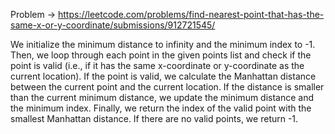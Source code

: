 Problem -> https://leetcode.com/problems/find-nearest-point-that-has-the-same-x-or-y-coordinate/submissions/912721545/


We initialize the minimum distance to infinity and the minimum index to -1. Then, we loop through each point in the given points list and check if the point is valid (i.e., if it has the same x-coordinate or y-coordinate as the current location). If the point is valid, we calculate the Manhattan distance between the current point and the current location. If the distance is smaller than the current minimum distance, we update the minimum distance and the minimum index. Finally, we return the index of the valid point with the smallest Manhattan distance. If there are no valid points, we return -1.